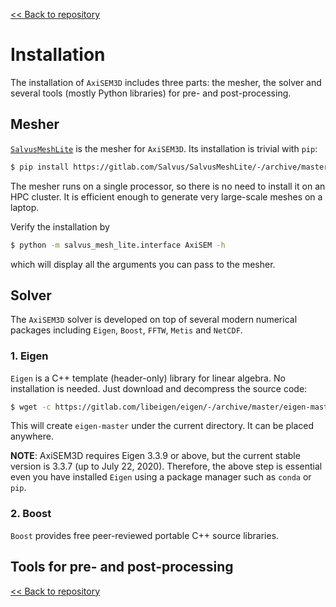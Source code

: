[<< Back to repository](https://github.com/kuangdai/AxiSEM-3D)


# Installation

The installation of `AxiSEM3D` includes three parts: the mesher, the solver and several tools (mostly Python libraries) for pre- and post-processing. 


## Mesher

[`SalvusMeshLite`](https://gitlab.com/Salvus/SalvusMeshLite) is the mesher for `AxiSEM3D`. Its installation is trivial with `pip`: 

```bash
$ pip install https://gitlab.com/Salvus/SalvusMeshLite/-/archive/master/SalvusMeshLite-master.zip
```

The mesher runs on a single processor, so there is no need to install it on an HPC cluster. It is efficient enough to generate very large-scale meshes on a laptop.

Verify the installation by

```bash
$ python -m salvus_mesh_lite.interface AxiSEM -h
```

which will display all the arguments you can pass to the mesher. 


## Solver

The `AxiSEM3D` solver is developed on top of several modern numerical packages including `Eigen`, `Boost`,  `FFTW`, `Metis` and `NetCDF`. 

### 1. Eigen

`Eigen` is a C++ template (header-only) library for linear algebra. No installation is needed. Just download and decompress the source code:

```bash
$ wget -c https://gitlab.com/libeigen/eigen/-/archive/master/eigen-master.tar.gz -O - | tar -xz
``` 

This will create `eigen-master` under the current directory. It can be placed anywhere.

<strong>NOTE</strong>: AxiSEM3D requires Eigen 3.3.9 or above, but the current stable version is 3.3.7 (up to July 22, 2020). Therefore, the above step is essential even you have installed `Eigen` using a package manager such as `conda` or `pip`. 

### 2. Boost
`Boost` provides free peer-reviewed portable C++ source libraries.




## Tools for pre- and post-processing




[<< Back to repository](https://github.com/kuangdai/AxiSEM-3D)
<!--stackedit_data:
eyJoaXN0b3J5IjpbMTEzNzA4NTA4MiwtMTY0NzA3ODkwOSwtMT
M4Mzc3MDIwNiwtMTc0OTA1ODUwNSwxMzcxODg4NTgsLTMzMjc5
NDg2NywtMTczNzU4NTE5NSwtNTI4OTM1OTYxLDExMDcwNjg2Nj
AsLTIxMDA0NzE2NDcsLTIxNjMyMTIzOCwyMjMwMDI3ODVdfQ==

-->